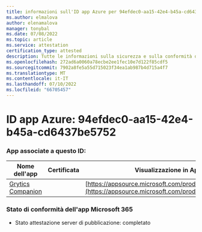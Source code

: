 ```yaml
---
title: informazioni sull'ID app Azure per 94efdec0-aa15-42e4-b45a-cd6437be5752
ms.author: elmalova
author: elenamalova
manager: tonybal
ms.date: 07/08/2022
ms.topic: article
ms.service: attestation
certification_type: attested
description: Tutte le informazioni sulla sicurezza e sulla conformità disponibili per 94efdec0-aa15-42e4-b45a-cd6437be5752.
ms.openlocfilehash: 272ad6a0060a78ecbe2ee1fec10e7d122f85cdf5
ms.sourcegitcommit: 7902a8fe5a55d715023f34ea1ab987b4d715a4f7
ms.translationtype: MT
ms.contentlocale: it-IT
ms.lasthandoff: 07/10/2022
ms.locfileid: "66705457"
---
```

# <a name="azure-app-id-94efdec0-aa15-42e4-b45a-cd6437be5752"></a>ID app Azure: 94efdec0-aa15-42e4-b45a-cd6437be5752


### <a name="apps-associated-with-this-id"></a>App associate a questo ID:
| **Nome dell'app** | **Certificata** | **Visualizzazione in AppSource** |
|--------------|---------------|-----------------------|
| [Grytics Companion](../forward/WA200004217.md) |  | [https://appsource.microsoft.com/product/office/WA200004217](https://appsource.microsoft.com/product/office/WA200004217) |

### <a name="microsoft-365-app-compliance-status"></a>Stato di conformità dell'app Microsoft 365
- Stato attestazione server di pubblicazione: completato
